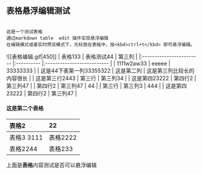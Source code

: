 
## 表格悬浮编辑测试

```ad-tip

这是一个测试表格
通过markdown table  edit 插件实现悬浮编辑
在编辑模式或者实时预览模式下，光标放在表格中，按<kbd>ctrl+t</kbd> 即可悬浮编辑。
```
![[表格编辑.gif|450]]
| 表格133                  | 表格测试44 | 第三列                     |
|:------------------------ |:---------- |:-------------------------- |
| 1111w2aw33               | eeeee      | 33333333                   |
| 这是44下表第一列33355322 | 这是第二列 | 这是第三列比较长的内容很长 |
| 这是第三行2443           | 第三行     | 第三列34                   |
| 这是第四23222            | 第四行2    | 第三列47                   |
| 第四行2                  | 第三列47   | 44                         |
| 第三行                   | 第三列3    | 444                        |
| 这是第四23222            | 第四行2    | 第三列47                   |


#### 这是第二个表格

|     表格2         |     22           |
|:----------------|:-----------------|
|     表格3 3111     |     表格2222       |
|     表格2244      |     表格233        |

上面是**表格**内容测试是否可以悬浮编辑


